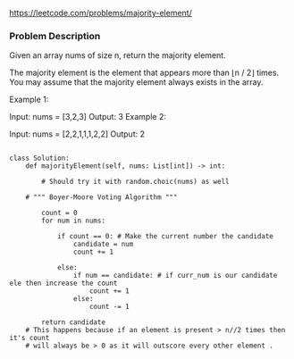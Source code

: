 https://leetcode.com/problems/majority-element/

### Problem Description 

Given an array nums of size n, return the majority element.

The majority element is the element that appears more than ⌊n / 2⌋ times. You may assume that the majority element always exists in the array.

 

Example 1:

Input: nums = [3,2,3]
Output: 3
Example 2:

Input: nums = [2,2,1,1,1,2,2]
Output: 2

```

class Solution:
    def majorityElement(self, nums: List[int]) -> int:
        
        # Should try it with random.choic(nums) as well
       
    # """ Boyer-Moore Voting Algorithm """
    
        count = 0
        for num in nums:
            
            if count == 0: # Make the current number the candidate
                candidate = num
                count += 1
            
            else:
                if num == candidate: # if curr_num is our candidate ele then increase the count
                    count += 1
                else:
                    count -= 1
        
        return candidate 
    # This happens because if an element is present > n//2 times then it's count 
    # will always be > 0 as it will outscore every other element .
        
            
```
